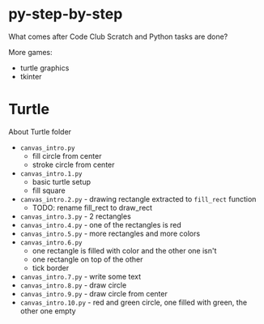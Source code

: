 # py-step-by-step

What comes after Code Club Scratch and Python tasks are done? 

More games:
- turtle graphics
- tkinter

# Turtle

About Turtle folder
- `canvas_intro.py`
    - fill circle from center
    - stroke circle from center
- `canvas_intro.1.py` 
    - basic turtle setup
    - fill square
- `canvas_intro.2.py` - drawing rectangle extracted to `fill_rect` function
    - TODO: rename fill_rect to draw_rect
- `canvas_intro.3.py` - 2 rectangles
- `canvas_intro.4.py` - one of the rectangles is red
- `canvas_intro.5.py` - more rectangles and more colors
- `canvas_intro.6.py` 
    - one rectangle is filled with color and the other one isn't
    - one rectangle on top of the other
    - tick border
- `canvas_intro.7.py` - write some text
- `canvas_intro.8.py` - draw circle
- `canvas_intro.9.py` - draw circle from center
- `canvas_intro.10.py` - red and green circle, one filled with green, the other one empty
